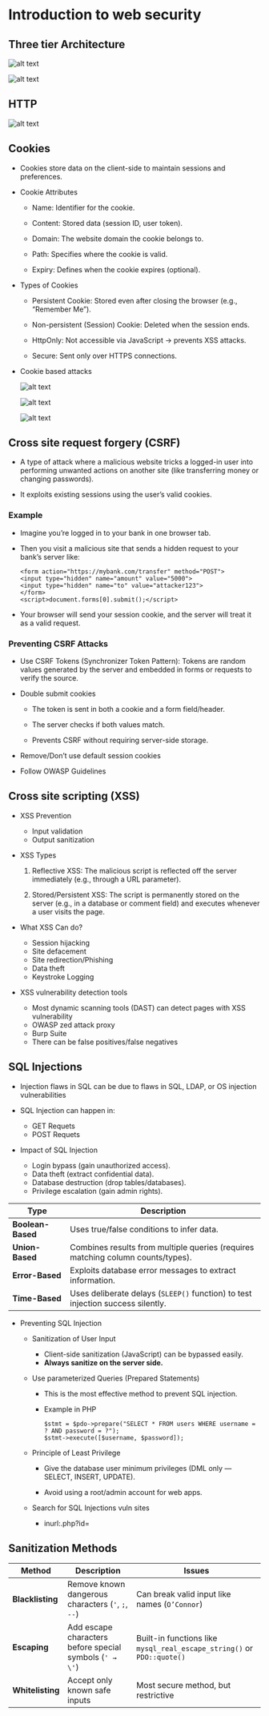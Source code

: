 
# Introduction to web security

## Three tier Architecture

![alt text](image.png)

![alt text](image-1.png)

## HTTP

![alt text](image-2.png)

## Cookies

- Cookies store data on the client-side to maintain sessions and preferences.

- Cookie Attributes

    - Name: Identifier for the cookie.

    - Content: Stored data (session ID, user token).

    - Domain: The website domain the cookie belongs to.

    - Path: Specifies where the cookie is valid.

    - Expiry: Defines when the cookie expires (optional).

- Types of Cookies

    - Persistent Cookie: Stored even after closing the browser (e.g., “Remember Me”).

    - Non-persistent (Session) Cookie: Deleted when the session ends.

    - HttpOnly: Not accessible via JavaScript → prevents XSS attacks.

    - Secure: Sent only over HTTPS connections.

- Cookie based attacks

    ![alt text](image-3.png)

    ![alt text](image-4.png)

    ![alt text](image-5.png)

## Cross site request forgery (CSRF)

- A type of attack where a malicious website tricks a logged-in user into performing unwanted actions on another site (like transferring money or changing passwords).

- It exploits existing sessions using the user’s valid cookies.

### Example

- Imagine you’re logged in to your bank in one browser tab.

- Then you visit a malicious site that sends a hidden request to your bank’s server like:

    ```
    <form action="https://mybank.com/transfer" method="POST">
    <input type="hidden" name="amount" value="5000">
    <input type="hidden" name="to" value="attacker123">
    </form>
    <script>document.forms[0].submit();</script>
    ```

- Your browser will send your session cookie, and the server will treat it as a valid request.

### Preventing CSRF Attacks

- Use CSRF Tokens (Synchronizer Token Pattern): Tokens are random values generated by the server and embedded in forms or requests to verify the source.

- Double submit cookies

    - The token is sent in both a cookie and a form field/header.

    - The server checks if both values match.

    - Prevents CSRF without requiring server-side storage.

- Remove/Don’t use default session cookies

- Follow OWASP Guidelines


## Cross site scripting (XSS)

- XSS Prevention

    - Input validation
    - Output sanitization

- XSS Types

    1. Reflective XSS: The malicious script is reflected off the server immediately (e.g., through a URL parameter).

    2. Stored/Persistent XSS: The script is permanently stored on the server (e.g., in a database or comment field) and executes whenever a user visits the page.

- What XSS Can do?

    - Session hijacking
    - Site defacement
    - Site redirection/Phishing
    - Data theft
    - Keystroke Logging

- XSS vulnerability detection tools

    - Most dynamic scanning tools (DAST) can detect pages with XSS vulnerability
    - OWASP zed attack proxy
    - Burp Suite
    - There can be false positives/false negatives

## SQL Injections

- Injection flaws in SQL can be due to flaws in SQL, LDAP, or OS injection vulnerabilities

- SQL Injection can happen in:
    - GET Requets
    - POST Requets

- Impact of SQL Injection

    - Login bypass (gain unauthorized access).
    - Data theft (extract confidential data).
    - Database destruction (drop tables/databases).
    - Privilege escalation (gain admin rights).


| Type              | Description                                                                     |
| ----------------- | ------------------------------------------------------------------------------- |
| **Boolean-Based** | Uses true/false conditions to infer data.                                       |
| **Union-Based**   | Combines results from multiple queries (requires matching column counts/types). |
| **Error-Based**   | Exploits database error messages to extract information.                        |
| **Time-Based**    | Uses deliberate delays (`SLEEP()` function) to test injection success silently. |


- Preventing SQL Injection

    - Sanitization of User Input
        - Client-side sanitization (JavaScript) can be bypassed easily.
        - **Always sanitize on the server side.**
    

    - Use parameterized Queries (Prepared Statements)

        - This is the most effective method to prevent SQL injection.

        - Example in PHP

            ```
            $stmt = $pdo->prepare("SELECT * FROM users WHERE username = ? AND password = ?");
            $stmt->execute([$username, $password]);
            ```
    
    - Principle of Least Privilege

        - Give the database user minimum privileges (DML only — SELECT, INSERT, UPDATE).

        - Avoid using a root/admin account for web apps.

    - Search for SQL Injections vuln sites

        - inurl:.php?id=

## Sanitization Methods
| Method           | Description                                             | Issues                                                                 |
| ---------------- | ------------------------------------------------------- | ---------------------------------------------------------------------- |
| **Blacklisting** | Remove known dangerous characters (`'`, `;`, `--`)      | Can break valid input like names (`O’Connor`)                          |
| **Escaping**     | Add escape characters before special symbols (`' → \'`) | Built-in functions like `mysql_real_escape_string()` or `PDO::quote()` |
| **Whitelisting** | Accept only known safe inputs                           | Most secure method, but restrictive                                    |
